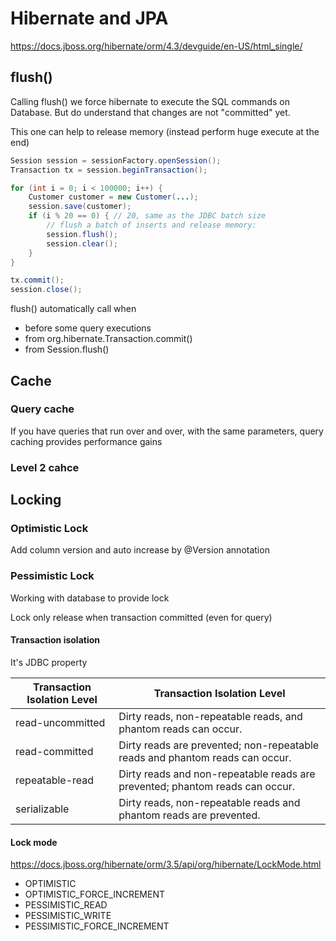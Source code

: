 # Hibernate and JPA

https://docs.jboss.org/hibernate/orm/4.3/devguide/en-US/html_single/

## flush()

Calling flush() we force hibernate to execute the SQL commands on Database. But do understand that changes are not "committed" yet.

This one can help to release memory (instead perform huge execute at the end)

```java
Session session = sessionFactory.openSession();
Transaction tx = session.beginTransaction();

for (int i = 0; i < 100000; i++) {
    Customer customer = new Customer(...);
    session.save(customer);
    if (i % 20 == 0) { // 20, same as the JDBC batch size
        // flush a batch of inserts and release memory:
        session.flush();
        session.clear();
    }
}

tx.commit();
session.close();
```
flush() automatically call when
- before some query executions
- from org.hibernate.Transaction.commit()
- from Session.flush()

## Cache

### Query cache
If you have queries that run over and over, with the same parameters, query caching provides performance gains

### Level 2 cahce

## Locking

### Optimistic Lock

Add column version and auto increase by @Version annotation

### Pessimistic Lock

Working with database to provide lock

Lock only release when transaction committed (even for query)

#### Transaction isolation

It's JDBC property

| Transaction Isolation Level| Transaction Isolation Level|
| ----------- | ----------- |
| read-uncommitted      | Dirty reads, non-repeatable reads, and phantom reads can occur.        |
| read-committed   | Dirty reads are prevented; non-repeatable reads and phantom reads can occur.         |
| repeatable-read   | Dirty reads and non-repeatable reads are prevented; phantom reads can occur.         |
| serializable   | Dirty reads, non-repeatable reads and phantom reads are prevented.         |

#### Lock mode

https://docs.jboss.org/hibernate/orm/3.5/api/org/hibernate/LockMode.html

- OPTIMISTIC
- OPTIMISTIC_FORCE_INCREMENT
- PESSIMISTIC_READ
- PESSIMISTIC_WRITE
- PESSIMISTIC_FORCE_INCREMENT
